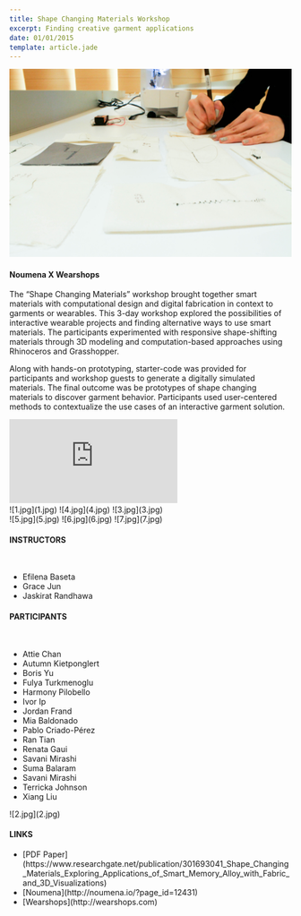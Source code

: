 ```yaml
---
title: Shape Changing Materials Workshop
excerpt: Finding creative garment applications
date: 01/01/2015
template: article.jade
---
```

![8.jpg](8.jpg)

#### Noumena X Wearshops

The “Shape Changing Materials” workshop brought together smart materials with computational design and digital fabrication in context to garments or wearables.
This 3-day workshop explored the possibilities of interactive wearable projects and finding alternative ways to use smart materials. The participants experimented with responsive shape-shifting materials through 3D modeling and computation-based approaches using Rhinoceros and Grasshopper.

Along with hands-on prototyping, starter-code was provided for participants and workshop guests to generate a digitally simulated materials. The final outcome was be prototypes of shape changing materials to discover garment behavior. Participants used user-centered methods to contextualize the use cases of an interactive garment solution.

<div class="embed-container">  <iframe src="https://player.vimeo.com/video/163944717" frameborder="0" webkitallowfullscreen="" mozallowfullscreen="" allowfullscreen=""></iframe></div>

<div class="col s12 m6 l6">
![1.jpg](1.jpg)
![4.jpg](4.jpg)
![3.jpg](3.jpg)

</div>
<div class="col s12 m6 l6">
![5.jpg](5.jpg)
![6.jpg](6.jpg)
![7.jpg](7.jpg)
</div>

<div class="col s12 m6 l3">

<p><h4>INSTRUCTORS</h4>
</br>
<ul>
<li>Efilena Baseta</li>
<li>Grace Jun</li>
<li>Jaskirat Randhawa</li>
</ul>
</p>

<p><h4>PARTICIPANTS</h4>
</br>
<ul>
<li> Attie Chan</li>
<li> Autumn Kietponglert</li>
<li> Boris Yu</li>
<li> Fulya Turkmenoglu</li>
<li> Harmony Pilobello</li>
<li> Ivor Ip</li>
<li> Jordan Frand</li>
<li> Mia Baldonado</li>
<li> Pablo Criado-Pérez</li>
<li> Ran Tian</li>
<li> Renata Gaui</li>
<li> Savani Mirashi</li>
<li> Suma Balaram</li>
<li> Savani Mirashi</li>
<li> Terricka Johnson</li>
<li> Xiang Liu</li>
</ul>
</p>
</div>

<div class="col s12 m6 l9">
<p>
![2.jpg](2.jpg)
</p>
</div>

<div class="col s12">
<p><h4> LINKS</h4>
<ul>
<li>[PDF Paper](https://www.researchgate.net/publication/301693041_Shape_Changing_Materials_Exploring_Applications_of_Smart_Memory_Alloy_with_Fabric_and_3D_Visualizations)</li>
<li>[Noumena](http://noumena.io/?page_id=12431)</li>
<li>[Wearshops](http://wearshops.com)</li>
</ul>
</div>
